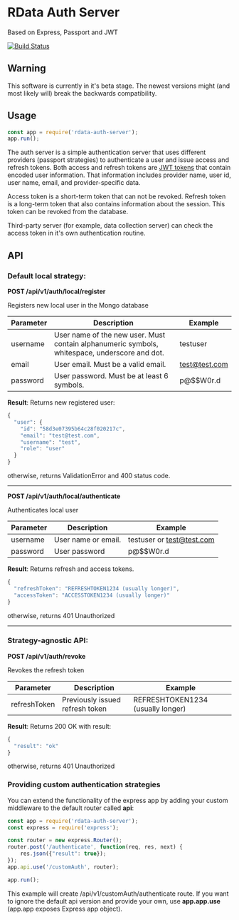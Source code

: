 # RData Auth Server

Based on Express, Passport and JWT

[![Build Status](https://travis-ci.org/rdata-systems/rdata-auth-server.svg?branch=master)](https://travis-ci.org/rdata-systems/rdata-auth-server)

## Warning
This software is currently in it's beta stage. The newest versions might (and most likely will) break the backwards compatibility.

## Usage
```javascript
const app = require('rdata-auth-server');
app.run();
```

The auth server is a simple authentication server that uses different providers (passport strategies) to authenticate a user and issue access and refresh tokens. Both access and refresh tokens are [JWT tokens](https://jwt.io/) that contain encoded user information. That information includes provider name, user id, user name, email, and provider-specific data.

Access token is a short-term token that can not be revoked.
Refresh token is a long-term token that also contains information about the session. This token can be revoked from the database.

Third-party server (for example, data collection server) can check the access token in it's own authentication routine.


## API

### **Default local strategy:**
**POST /api/v1/auth/local/register**

Registers new local user in the Mongo database

| Parameter | Description                                                                                   | Example       |
|-----------|-----------------------------------------------------------------------------------------------|---------------|
| username  | User name of the new user. Must contain alphanumeric symbols, whitespace, underscore and dot. | testuser      |
| email     | User email. Must be a valid email.                                                            | test@test.com |
| password  | User password. Must be at least 6 symbols.                                                    | p@$$W0r.d     |

**Result**:
Returns new registered user:
```javascript
{
  "user": {
    "id": "58d3e07395b64c28f020217c",
    "email": "test@test.com",
    "username": "test",
    "role": "user"
  }
}
```
otherwise, returns ValidationError and 400 status code.

***

**POST /api/v1/auth/local/authenticate**

Authenticates local user

| Parameter | Description                                                                                   | Example       |
|-----------|-----------------------------------------------------------------------------------------------|---------------|
| username  | User name or email.                                                          | testuser or test@test.com      |
| password  | User password                                                                                 | p@$$W0r.d     |

**Result**:
Returns refresh and access tokens.
```javascript
{
  "refreshToken": "REFRESHTOKEN1234 (usually longer)",
  "accessToken": "ACCESSTOKEN1234 (usually longer)"
}
```
otherwise, returns 401 Unauthorized 

***

### **Strategy-agnostic API:**
**POST /api/v1/auth/revoke**

Revokes the refresh token

| Parameter     | Description                     | Example                           |
|---------------|---------------------------------|-----------------------------------|
| refreshToken  | Previously issued refresh token | REFRESHTOKEN1234 (usually longer) |

**Result**:
Returns 200 OK with result:
```javascript
{
  "result": "ok"
}
```
otherwise, returns 401 Unauthorized 

### **Providing custom authentication strategies**
You can extend the functionality of the express app by adding your custom middleware to the default router called **api**:

```javascript
const app = require('rdata-auth-server');
const express = require('express');

const router = new express.Router();
router.post('/authenticate', function(req, res, next) {
    res.json({"result": true});
});
app.api.use('/customAuth', router);

app.run();
```

This example will create /api/v1/customAuth/authenticate route. If you want to ignore the default api version and provide your own, use **app.app.use** (app.app exposes Express app object).

